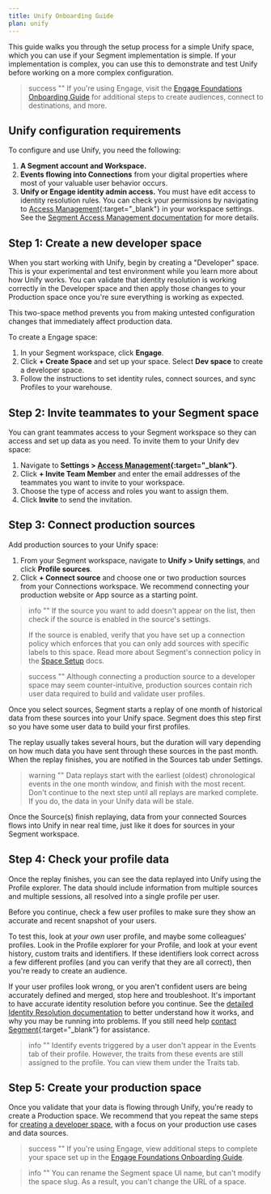 ```yaml
---
title: Unify Onboarding Guide
plan: unify
---
```


This guide walks you through the setup process for a simple Unify space, which you can use if your Segment implementation is simple. If your implementation is complex, you can use this to demonstrate and test Unify before working on a more complex configuration.

> success ""
> If you're using Engage, visit the [Engage Foundations Onboarding Guide](/docs/engage/quickstart) for additional steps to create audiences, connect to destinations, and more.

## Unify configuration requirements

To configure and use Unify, you need the following:

1. **A Segment account and Workspace.**
2. **Events flowing into Connections** from your digital properties where most of your valuable user behavior occurs.
3. **Unify or Engage identity admin access.** You must have edit access to identity resolution rules. You can check your permissions by navigating to [Access Management](https://app.segment.com/goto-my-workspace/settings/access-management){:target="_blank"} in your workspace settings. See the [Segment Access Management documentation](/docs/segment-app/iam/) for more details.

## Step 1: Create a new developer space

When you start working with Unify, begin by creating a "Developer" space. This is your experimental and test environment while you learn more about how Unify works. You can validate that identity resolution is working correctly in the Developer space and then apply those changes to your Production space once you're sure everything is working as expected.

This two-space method prevents you from making untested configuration changes that immediately affect production data.

To create a Engage space:

1. In your Segment workspace, click **Engage**.
2. Click **+ Create Space** and set up your space. Select **Dev space** to create a developer space.
3. Follow the instructions to set identity rules, connect sources, and sync Profiles to your warehouse. 

## Step 2: Invite teammates to your Segment space

You can grant teammates access to your Segment workspace so they can access and set up data as you need. To invite them to your Unify dev space: 

1. Navigate to **Settings > [Access Management](https://app.segment.com/goto-my-workspace/settings/access-management){:target="_blank"}**.
2. Click **+ Invite Team Member** and enter the email addresses of the teammates you want to invite to your workspace.
3. Choose the type of access and roles you want to assign them.
4. Click **Invite** to send the invitation. 

## Step 3: Connect production sources

Add production sources to your Unify space:

1. From your Segment workspace, navigate to **Unify > Unify settings**, and click **Profile sources**.
2. Click **+ Connect source** and choose one or two production sources from your Connections workspace. We recommend connecting your production website or App source as a starting point.

> info ""
> If the source you want to add doesn't appear on the list, then check if the source is enabled in the source's settings. 
> 
> If the source is enabled, verify that you have set up a connection policy which enforces that you can only add sources with specific labels to this space. Read more about Segment's connection policy in the [Space Setup](/docs/unify/identity-resolution/space-setup/#step-three-set-up-a-connection-policy) docs.

> success ""
> Although connecting a production source to a developer space may seem counter-intuitive, production sources contain rich user data required to build and validate user profiles.

Once you select sources, Segment starts a replay of one month of historical data from these sources into your Unify space. Segment does this step first so you have some user data to build your first profiles.

The replay usually takes several hours, but the duration will vary depending on how much data you have sent through these sources in the past month. When the replay finishes, you are notified in the Sources tab under Settings.

> warning ""
> Data replays start with the earliest (oldest) chronological events in the one month window, and finish with the most recent. Don't continue to the next step until all replays are marked complete. If you do, the data in your Unify data will be stale.

Once the Source(s) finish replaying, data from your connected Sources flows into Unify in near real time, just like it does for sources in your Segment workspace.


## Step 4: Check your profile data

Once the replay finishes, you can see the data replayed into Unify using the Profile explorer. The data should include information from multiple sources and multiple sessions, all resolved into a single profile per user.

Before you continue, check a few user profiles to make sure they show an accurate and recent snapshot of your users.

To test this, look at _your own_ user profile, and maybe some colleagues' profiles. Look in the Profile explorer for your Profile, and look at your event history, custom traits and identifiers. If these identifiers look correct across a few different profiles (and you can verify that they are all correct), then you're ready to create an audience.

If your user profiles look wrong, or you aren't confident users are being accurately defined and merged, stop here and troubleshoot. It's important to have accurate identity resolution before you continue. See the [detailed Identity Resolution documentation](/docs/unify/identity-resolution/) to better understand how it works, and why you may be running into problems. If you still need help [contact Segment](https://segment.com/help/contact/){:target="_blank"} for assistance.

> info ""
> Identify events triggered by a user don't appear in the Events tab of their profile. However, the traits from these events are still assigned to the profile. You can view them under the Traits tab.


## Step 5: Create your production space

Once you validate that your data is flowing through Unify, you're ready to create a Production space. We recommend that you repeat the same steps for [creating a developer space](#step-1-create-a-new-developer-space), with a focus on your production use cases and data sources.

> success ""
> If you're using Engage, view additional steps to complete your space set up in the [Engage Foundations Onboarding Guide](/docs/engage/quickstart).

> info ""
> You can rename the Segment space UI name, but can't modify the space slug. As a result, you can't change the URL of a space.
